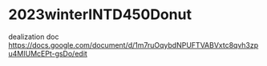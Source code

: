 # 2023winterINTD450Donut
dealization doc https://docs.google.com/document/d/1m7ruOqybdNPUFTVABVxtc8qvh3zpu4MIUMcEPt-gsDo/edit
